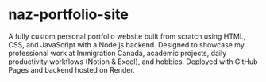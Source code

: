 # naz-portfolio-site
A fully custom personal portfolio website built from scratch using HTML, CSS, and JavaScript with a Node.js backend. Designed to showcase my professional work at Immigration Canada, academic projects, daily productivity workflows (Notion &amp; Excel), and hobbies. Deployed with GitHub Pages and backend hosted on Render.
